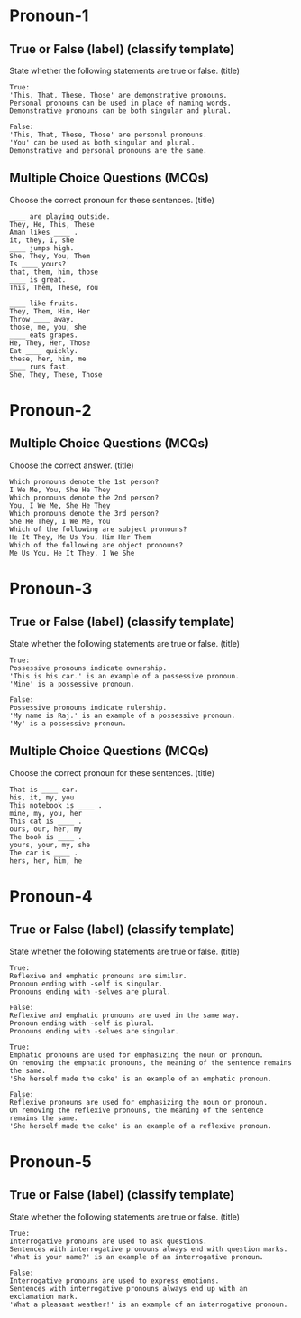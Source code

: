 # Pronoun-1

## True or False (label) (classify template)

State whether the following statements are true or false. (title)

```
True:
'This, That, These, Those' are demonstrative pronouns.
Personal pronouns can be used in place of naming words.
Demonstrative pronouns can be both singular and plural.

False:
'This, That, These, Those' are personal pronouns.
'You' can be used as both singular and plural.
Demonstrative and personal pronouns are the same.
```

## Multiple Choice Questions (MCQs)

Choose the correct pronoun for these sentences. (title)

```
____ are playing outside.
They, He, This, These
Aman likes ____ .
it, they, I, she
____ jumps high.
She, They, You, Them
Is ____ yours?
that, them, him, those
____ is great.
This, Them, These, You
```

```
____ like fruits.
They, Them, Him, Her
Throw ____ away.
those, me, you, she
____ eats grapes.
He, They, Her, Those
Eat ____ quickly.
these, her, him, me
____ runs fast.
She, They, These, Those
```

# Pronoun-2

## Multiple Choice Questions (MCQs)

Choose the correct answer. (title)

```
Which pronouns denote the 1st person?
I We Me, You, She He They
Which pronouns denote the 2nd person?
You, I We Me, She He They
Which pronouns denote the 3rd person?
She He They, I We Me, You
Which of the following are subject pronouns?
He It They, Me Us You, Him Her Them
Which of the following are object pronouns?
Me Us You, He It They, I We She
```

# Pronoun-3

## True or False (label) (classify template)

State whether the following statements are true or false. (title)

```
True:
Possessive pronouns indicate ownership.
'This is his car.' is an example of a possessive pronoun.
'Mine' is a possessive pronoun.

False:
Possessive pronouns indicate rulership.
'My name is Raj.' is an example of a possessive pronoun.
'My' is a possessive pronoun.
```

## Multiple Choice Questions (MCQs)

Choose the correct pronoun for these sentences. (title)

```
That is ____ car.
his, it, my, you
This notebook is ____ .
mine, my, you, her
This cat is ____ .
ours, our, her, my
The book is ____ .
yours, your, my, she
The car is ____ .
hers, her, him, he
```

# Pronoun-4

## True or False (label) (classify template)

State whether the following statements are true or false. (title)

```
True:
Reflexive and emphatic pronouns are similar.
Pronoun ending with -self is singular.
Pronouns ending with -selves are plural.

False:
Reflexive and emphatic pronouns are used in the same way.
Pronoun ending with -self is plural.
Pronouns ending with -selves are singular.
```

```
True:
Emphatic pronouns are used for emphasizing the noun or pronoun.
On removing the emphatic pronouns, the meaning of the sentence remains the same.
'She herself made the cake' is an example of an emphatic pronoun.

False:
Reflexive pronouns are used for emphasizing the noun or pronoun.
On removing the reflexive pronouns, the meaning of the sentence remains the same.
'She herself made the cake' is an example of a reflexive pronoun.
```

# Pronoun-5

## True or False (label) (classify template)

State whether the following statements are true or false. (title)

```
True:
Interrogative pronouns are used to ask questions.
Sentences with interrogative pronouns always end with question marks.
'What is your name?' is an example of an interrogative pronoun.

False:
Interrogative pronouns are used to express emotions.
Sentences with interrogative pronouns always end up with an exclamation mark.
'What a pleasant weather!' is an example of an interrogative pronoun.
```
